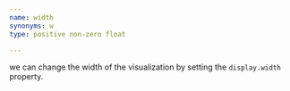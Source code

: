 ```yaml
---
name: width
synonyms: w
type: positive non-zero float

---
```


we can change the width of the visualization by setting the `display.width` property.
